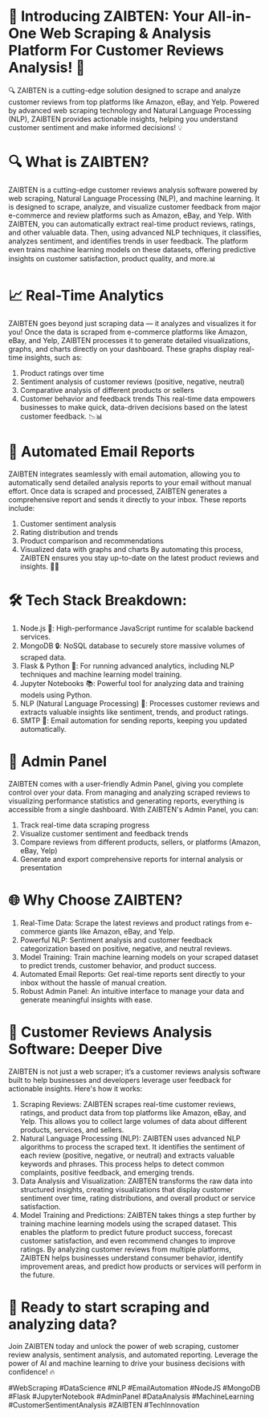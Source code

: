 # 🚀 Introducing ZAIBTEN: Your All-in-One Web Scraping & Analysis Platform For Customer Reviews Analysis! 🚀
🔍 ZAIBTEN is a cutting-edge solution designed to scrape and analyze customer reviews from top platforms like Amazon, eBay, and Yelp. Powered by advanced web scraping technology and Natural Language Processing (NLP), ZAIBTEN provides actionable insights, helping you understand customer sentiment and make informed decisions! 💡

# 🔍 What is ZAIBTEN?
ZAIBTEN is a cutting-edge customer reviews analysis software powered by web scraping, Natural Language Processing (NLP), and machine learning. It is designed to scrape, analyze, and visualize customer feedback from major e-commerce and review platforms such as Amazon, eBay, and Yelp.
With ZAIBTEN, you can automatically extract real-time product reviews, ratings, and other valuable data. Then, using advanced NLP techniques, it classifies, analyzes sentiment, and identifies trends in user feedback. The platform even trains machine learning models on these datasets, offering predictive insights on customer satisfaction, product quality, and more.📊

# 📈 Real-Time Analytics
ZAIBTEN goes beyond just scraping data — it analyzes and visualizes it for you! Once the data is scraped from e-commerce platforms like Amazon, eBay, and Yelp, ZAIBTEN processes it to generate detailed visualizations, graphs, and charts directly on your dashboard. These graphs display real-time insights, such as:
1.	Product ratings over time
2.	Sentiment analysis of customer reviews (positive, negative, neutral)
3.	Comparative analysis of different products or sellers
4.	Customer behavior and feedback trends
This real-time data empowers businesses to make quick, data-driven decisions based on the latest customer feedback. 📉📊

# 📧 Automated Email Reports
ZAIBTEN integrates seamlessly with email automation, allowing you to automatically send detailed analysis reports to your email without manual effort. Once data is scraped and processed, ZAIBTEN generates a comprehensive report and sends it directly to your inbox. These reports include:
1.	Customer sentiment analysis
2.	Rating distribution and trends
3.	Product comparison and recommendations
4.	Visualized data with graphs and charts
By automating this process, ZAIBTEN ensures you stay up-to-date on the latest product reviews and insights. 📧💼

# 🛠️ Tech Stack Breakdown:
1.	Node.js 🚀: High-performance JavaScript runtime for scalable backend services.
2.	MongoDB 🔒: NoSQL database to securely store massive volumes of scraped data.
3.	Flask & Python 🧠: For running advanced analytics, including NLP techniques and machine learning model training.
4.	Jupyter Notebooks 📚: Powerful tool for analyzing data and training models using Python.
5.	NLP (Natural Language Processing) 🌟: Processes customer reviews and extracts valuable insights like sentiment, trends, and product ratings.
6.	SMTP 📧: Email automation for sending reports, keeping you updated automatically.

# 💼 Admin Panel
ZAIBTEN comes with a user-friendly Admin Panel, giving you complete control over your data. From managing and analyzing scraped reviews to visualizing performance statistics and generating reports, everything is accessible from a single dashboard. With ZAIBTEN's Admin Panel, you can:
1.	Track real-time data scraping progress
2.	Visualize customer sentiment and feedback trends
3.	Compare reviews from different products, sellers, or platforms (Amazon, eBay, Yelp)
4.	Generate and export comprehensive reports for internal analysis or presentation

# 🌐 Why Choose ZAIBTEN?
1.	Real-Time Data: Scrape the latest reviews and product ratings from e-commerce giants like Amazon, eBay, and Yelp.
2.	Powerful NLP: Sentiment analysis and customer feedback categorization based on positive, negative, and neutral reviews.
3.	Model Training: Train machine learning models on your scraped dataset to predict trends, customer behavior, and product success.
4.	Automated Email Reports: Get real-time reports sent directly to your inbox without the hassle of manual creation.
5.	Robust Admin Panel: An intuitive interface to manage your data and generate meaningful insights with ease.

# 🧠 Customer Reviews Analysis Software: Deeper Dive
ZAIBTEN is not just a web scraper; it’s a customer reviews analysis software built to help businesses and developers leverage user feedback for actionable insights. Here's how it works:
1.	Scraping Reviews: ZAIBTEN scrapes real-time customer reviews, ratings, and product data from top platforms like Amazon, eBay, and Yelp. This allows you to collect large volumes of data about different products, services, and sellers.
2.	Natural Language Processing (NLP): ZAIBTEN uses advanced NLP algorithms to process the scraped text. It identifies the sentiment of each review (positive, negative, or neutral) and extracts valuable keywords and phrases. This process helps to detect common complaints, positive feedback, and emerging trends.
3.	Data Analysis and Visualization: ZAIBTEN transforms the raw data into structured insights, creating visualizations that display customer sentiment over time, rating distributions, and overall product or service satisfaction.
4.	Model Training and Predictions: ZAIBTEN takes things a step further by training machine learning models using the scraped dataset. This enables the platform to predict future product success, forecast customer satisfaction, and even recommend changes to improve ratings.
By analyzing customer reviews from multiple platforms, ZAIBTEN helps businesses understand consumer behavior, identify improvement areas, and predict how products or services will perform in the future.

# 🚀 Ready to start scraping and analyzing data?
Join ZAIBTEN today and unlock the power of web scraping, customer review analysis, sentiment analysis, and automated reporting. Leverage the power of AI and machine learning to drive your business decisions with confidence! 🔥

#WebScraping #DataScience #NLP #EmailAutomation #NodeJS #MongoDB #Flask #JupyterNotebook #AdminPanel #DataAnalysis #MachineLearning #CustomerSentimentAnalysis #ZAIBTEN #TechInnovation
